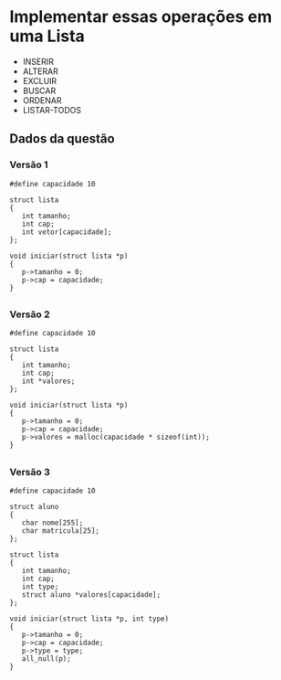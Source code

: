 # Implementar essas operações em uma Lista

* INSERIR
* ALTERAR
* EXCLUIR
* BUSCAR
* ORDENAR
* LISTAR-TODOS

## Dados da questão

### Versão 1

   ``````
   #define capacidade 10

   struct lista
   {
      int tamanho;
      int cap;
      int vetor[capacidade];
   };

   void iniciar(struct lista *p)
   {
      p->tamanho = 0;
      p->cap = capacidade;
   }
   ``````

##

### Versão 2

   ``````
   #define capacidade 10

   struct lista
   {
      int tamanho;
      int cap;
      int *valores;
   };

   void iniciar(struct lista *p)
   {
      p->tamanho = 0;
      p->cap = capacidade;
      p->valores = malloc(capacidade * sizeof(int));
   }
   ``````

##

### Versão 3

   ``````
   #define capacidade 10

   struct aluno
   {
      char nome[255];
      char matricula[25];
   };

   struct lista
   {
      int tamanho;
      int cap;
      int type;
      struct aluno *valores[capacidade];
   };

   void iniciar(struct lista *p, int type)
   {
      p->tamanho = 0;
      p->cap = capacidade;
      p->type = type;
      all_null(p);
   }
   ``````
